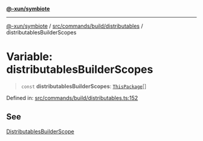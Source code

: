 [**@-xun/symbiote**](../../../../../README.md)

***

[@-xun/symbiote](../../../../../README.md) / [src/commands/build/distributables](../README.md) / distributablesBuilderScopes

# Variable: distributablesBuilderScopes

> `const` **distributablesBuilderScopes**: [`ThisPackage`](../../../../configure/enumerations/ThisPackageGlobalScope.md#thispackage)[]

Defined in: [src/commands/build/distributables.ts:152](https://github.com/Xunnamius/symbiote/blob/023107e8d1856ee3cd449bab77222ba9d9fdb206/src/commands/build/distributables.ts#L152)

## See

[DistributablesBuilderScope](../../../../configure/enumerations/ThisPackageGlobalScope.md)
